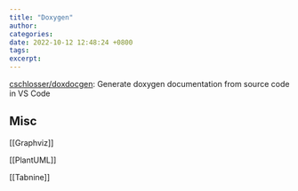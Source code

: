 ```yaml
---
title: "Doxygen"
author: 
categories: 
date: 2022-10-12 12:48:24 +0800
tags: 
excerpt: 
---
```











[cschlosser/doxdocgen](https://github.com/cschlosser/doxdocgen): Generate doxygen documentation from source code in VS Code








## Misc

[[Graphviz]]

[[PlantUML]]

[[Tabnine]]

